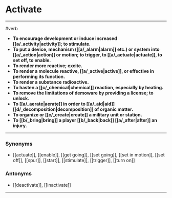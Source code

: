 # Activate
---
#verb
- **To encourage development or induce increased [[a/_activity|activity]]; to stimulate.**
- **To put a device, mechanism ([[a/_alarm|alarm]] etc.) or system into [[a/_action|action]] or motion; to trigger, to [[a/_actuate|actuate]], to set off, to enable.**
- **To render more reactive; excite.**
- **To render a molecule reactive, [[a/_active|active]], or effective in performing its function.**
- **To render a substance radioactive.**
- **To hasten a [[c/_chemical|chemical]] reaction, especially by heating.**
- **To remove the limitations of demoware by providing a license; to unlock.**
- **To [[a/_aerate|aerate]] in order to [[a/_aid|aid]] [[d/_decomposition|decomposition]] of organic matter.**
- **To organize or [[c/_create|create]] a military unit or station.**
- **To [[b/_bring|bring]] a player [[b/_back|back]] [[a/_after|after]] an injury.**
---
### Synonyms
- [[actuate]], [[enable]], [[get going]], [[set going]], [[set in motion]], [[set off]], [[spur]], [[start]], [[stimulate]], [[trigger]], [[turn on]]
### Antonyms
- [[deactivate]], [[inactivate]]
---
